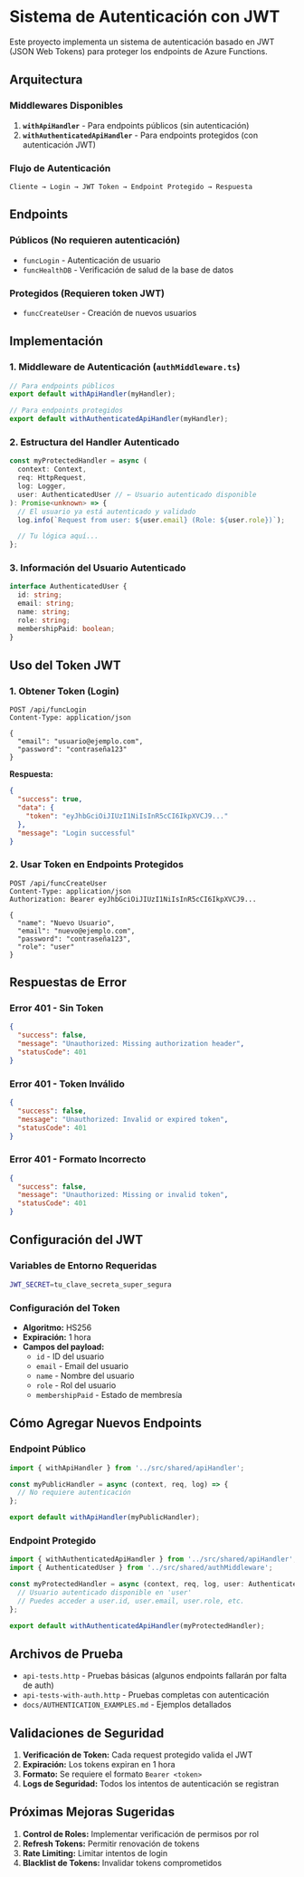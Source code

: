 # Sistema de Autenticación con JWT

Este proyecto implementa un sistema de autenticación basado en JWT (JSON Web Tokens) para proteger los endpoints de Azure Functions.

## Arquitectura

### Middlewares Disponibles

1. **`withApiHandler`** - Para endpoints públicos (sin autenticación)
2. **`withAuthenticatedApiHandler`** - Para endpoints protegidos (con autenticación JWT)

### Flujo de Autenticación

```
Cliente → Login → JWT Token → Endpoint Protegido → Respuesta
```

## Endpoints

### Públicos (No requieren autenticación)

- `funcLogin` - Autenticación de usuario
- `funcHealthDB` - Verificación de salud de la base de datos

### Protegidos (Requieren token JWT)

- `funcCreateUser` - Creación de nuevos usuarios

## Implementación

### 1. Middleware de Autenticación (`authMiddleware.ts`)

```typescript
// Para endpoints públicos
export default withApiHandler(myHandler);

// Para endpoints protegidos
export default withAuthenticatedApiHandler(myHandler);
```

### 2. Estructura del Handler Autenticado

```typescript
const myProtectedHandler = async (
  context: Context,
  req: HttpRequest,
  log: Logger,
  user: AuthenticatedUser // ← Usuario autenticado disponible
): Promise<unknown> => {
  // El usuario ya está autenticado y validado
  log.info(`Request from user: ${user.email} (Role: ${user.role})`);

  // Tu lógica aquí...
};
```

### 3. Información del Usuario Autenticado

```typescript
interface AuthenticatedUser {
  id: string;
  email: string;
  name: string;
  role: string;
  membershipPaid: boolean;
}
```

## Uso del Token JWT

### 1. Obtener Token (Login)

```http
POST /api/funcLogin
Content-Type: application/json

{
  "email": "usuario@ejemplo.com",
  "password": "contraseña123"
}
```

**Respuesta:**

```json
{
  "success": true,
  "data": {
    "token": "eyJhbGciOiJIUzI1NiIsInR5cCI6IkpXVCJ9..."
  },
  "message": "Login successful"
}
```

### 2. Usar Token en Endpoints Protegidos

```http
POST /api/funcCreateUser
Content-Type: application/json
Authorization: Bearer eyJhbGciOiJIUzI1NiIsInR5cCI6IkpXVCJ9...

{
  "name": "Nuevo Usuario",
  "email": "nuevo@ejemplo.com",
  "password": "contraseña123",
  "role": "user"
}
```

## Respuestas de Error

### Error 401 - Sin Token

```json
{
  "success": false,
  "message": "Unauthorized: Missing authorization header",
  "statusCode": 401
}
```

### Error 401 - Token Inválido

```json
{
  "success": false,
  "message": "Unauthorized: Invalid or expired token",
  "statusCode": 401
}
```

### Error 401 - Formato Incorrecto

```json
{
  "success": false,
  "message": "Unauthorized: Missing or invalid token",
  "statusCode": 401
}
```

## Configuración del JWT

### Variables de Entorno Requeridas

```bash
JWT_SECRET=tu_clave_secreta_super_segura
```

### Configuración del Token

- **Algoritmo:** HS256
- **Expiración:** 1 hora
- **Campos del payload:**
  - `id` - ID del usuario
  - `email` - Email del usuario
  - `name` - Nombre del usuario
  - `role` - Rol del usuario
  - `membershipPaid` - Estado de membresía

## Cómo Agregar Nuevos Endpoints

### Endpoint Público

```typescript
import { withApiHandler } from '../src/shared/apiHandler';

const myPublicHandler = async (context, req, log) => {
  // No requiere autenticación
};

export default withApiHandler(myPublicHandler);
```

### Endpoint Protegido

```typescript
import { withAuthenticatedApiHandler } from '../src/shared/apiHandler';
import { AuthenticatedUser } from '../src/shared/authMiddleware';

const myProtectedHandler = async (context, req, log, user: AuthenticatedUser) => {
  // Usuario autenticado disponible en 'user'
  // Puedes acceder a user.id, user.email, user.role, etc.
};

export default withAuthenticatedApiHandler(myProtectedHandler);
```

## Archivos de Prueba

- `api-tests.http` - Pruebas básicas (algunos endpoints fallarán por falta de auth)
- `api-tests-with-auth.http` - Pruebas completas con autenticación
- `docs/AUTHENTICATION_EXAMPLES.md` - Ejemplos detallados

## Validaciones de Seguridad

1. **Verificación de Token:** Cada request protegido valida el JWT
2. **Expiración:** Los tokens expiran en 1 hora
3. **Formato:** Se requiere el formato `Bearer <token>`
4. **Logs de Seguridad:** Todos los intentos de autenticación se registran

## Próximas Mejoras Sugeridas

1. **Control de Roles:** Implementar verificación de permisos por rol
2. **Refresh Tokens:** Permitir renovación de tokens
3. **Rate Limiting:** Limitar intentos de login
4. **Blacklist de Tokens:** Invalidar tokens comprometidos

